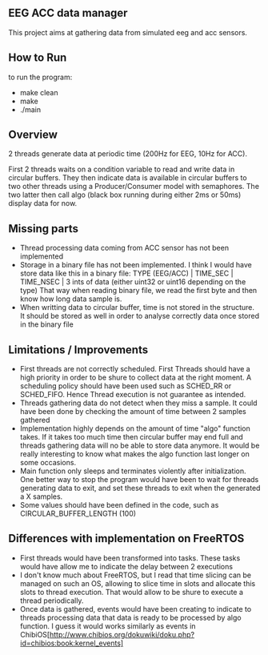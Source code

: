 ## EEG ACC data manager
This project aims at gathering data from simulated eeg and acc sensors.

## How to Run
to run the program:
- make clean
- make
- ./main

## Overview
2 threads generate data at periodic time (200Hz for EEG, 10Hz for ACC).

First 2 threads waits on a condition variable to read and write data in circular buffers. They then indicate data is available in circular buffers to two other threads using a Producer/Consumer model with semaphores. 
The two latter then call algo (black box running during either 2ms or 50ms) display data for now.

## Missing parts
- Thread processing data coming from ACC sensor has not been implemented
- Storage in a binary file has not been implemented. I think I would have store data like this in a binary file:
TYPE (EEG/ACC) | TIME_SEC | TIME_NSEC | 3 ints of data (either uint32 or uint16 depending on the type)
That way when reading binary file, we read the first byte and then know how long data sample is.
- When writting data to circular buffer, time is not stored in the structure. It should be stored as well in order to analyse correctly data once stored in the binary file

## Limitations / Improvements
- First threads are not correctly scheduled. First Threads should have a high priority in order to be shure to collect data at the right moment. A scheduling policy should have been used such as SCHED_RR or SCHED_FIFO. Hence Thread execution is not guarantee as intended.
- Threads gathering data do not detect when they miss a sample. It could have been done by checking the amount of time between 2 samples gathered 
- Implementation highly depends on the amount of time "algo" function takes. If it takes too much time then circular buffer may end full and threads gathering data will no be able to store data anymore. It would be really interesting to know what makes the algo function last longer on some occasions.
- Main function only sleeps and terminates violently after initialization. One better way to stop the program would have been to wait for threads generating data to exit, and set these threads to exit when the generated a X samples.
- Some values should have been defined in the code, such as CIRCULAR_BUFFER_LENGTH (100)

## Differences with implementation on FreeRTOS
- First threads would have been transformed into tasks. These tasks would have allow me to indicate the delay between 2 executions
- I don't know much about FreeRTOS, but I read that time slicing can be managed on such an OS, allowing to slice time in slots and allocate this slots to thread execution. That would allow to be shure to execute a thread periodically.
- Once data is gathered, events would have been creating to indicate to threads processing data that data is ready to be processed by algo function. I guess it would works similarly as events in ChibiOS[http://www.chibios.org/dokuwiki/doku.php?id=chibios:book:kernel_events]
